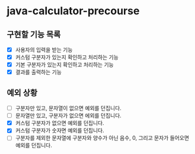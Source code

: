 # java-calculator-precourse

## 구현할 기능 목록

- [x] 사용자의 입력을 받는 기능
- [x] 커스텀 구분자가 있는지 확인하고 처리하는 기능
- [x] 기본 구분자가 있는지 확인하고 처리하는 기능
- [x] 결과를 출력하는 기능

## 예외 상황

- [ ] 구분자만 있고, 문자열이 없으면 예외를 던집니다.
- [ ] 문자열만 있고, 구분자가 없으면 에외를 던집니다.
- [x] 커스텀 구분자가 없으면 예외를 던집니다.
- [x] 커스텀 구분자가 숫자면 예외를 던집니다.
- [ ] 구분자를 제외한 문자열에 구분자와 양수가 아닌 음수, 0, 그리고 문자가 들어오면 예외를 던집니다.
